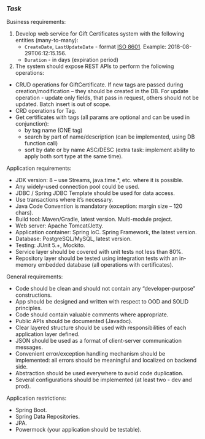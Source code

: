 ### *Task*
Business requirements:
1. Develop web service for Gift Certificates system with the following entities (many-to-many):
    - `CreateDate`, `LastUpdateDate` - format [ISO 8601](https://en.wikipedia.org/wiki/ISO_8601). Example: 2018-08-29T06:12:15.156.
    - `Duration` - in days (expiration period)
2. The system should expose REST APIs to perform the following operations:
- CRUD operations for GiftCertificate. If new tags are passed during creation/modification – they should be created in the DB. For update operation - update only fields, that pass in request, others should not be updated. Batch insert is out of scope.
- CRD operations for Tag.
- Get certificates with tags (all params are optional and can be used in conjunction):
    - by tag name (ONE tag)
    - search by part of name/description (can be implemented, using DB function call)
    - sort by date or by name ASC/DESC (extra task: implement ability to apply both sort type at the same time).

Application requirements:
- JDK version: 8 – use Streams, java.time.*, etc. where it is possible.
- Any widely-used connection pool could be used.
- JDBC / Spring JDBC Template should be used for data access.
- Use transactions where it’s necessary.
- Java Code Convention is mandatory (exception: margin size – 120 chars).
- Build tool: Maven/Gradle, latest version. Multi-module project.
- Web server: Apache Tomcat/Jetty.
- Application container: Spring IoC. Spring Framework, the latest version.
- Database: PostgreSQL/MySQL, latest version.
- Testing: JUnit 5.+, Mockito.
- Service layer should be covered with unit tests not less than 80%.
- Repository layer should be tested using integration tests with an in-memory embedded database (all operations with certificates).

General requirements:
- Code should be clean and should not contain any “developer-purpose” constructions.
- App should be designed and written with respect to OOD and SOLID principles.
- Code should contain valuable comments where appropriate.
- Public APIs should be documented (Javadoc).
- Clear layered structure should be used with responsibilities of each application layer defined.
- JSON should be used as a format of client-server communication messages.
- Convenient error/exception handling mechanism should be implemented: all errors should be meaningful and localized on backend side.
- Abstraction should be used everywhere to avoid code duplication.
- Several configurations should be implemented (at least two - dev and prod).

Application restrictions:
- Spring Boot.
- Spring Data Repositories.
- JPA.
- Powermock (your application should be testable).